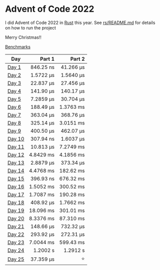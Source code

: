 # Advent of Code 2022

I did Advent of Code 2022 in [Rust](https://www.rust-lang.org/) this year.
See [rs/README.md](https://github.com/ColinHarrington/advent-of-code-2022/tree/main/rs) for details on how to run the project

Merry Christmas!!

[Benchmarks](https://colinharrington.github.io/advent-of-code-2022/bench/)

| Day                       |    Part 1 |    Part 2 |
|---------------------------|----------:|----------:|
| [Day 1](rs/src/day1.rs)   | 846.25 ns | 41.266 µs |
| [Day 2](rs/src/day2.rs)   | 1.5722 µs | 1.5640 µs |
| [Day 3](rs/src/day3.rs)   | 22.837 µs | 27.456 µs |
| [Day 4](rs/src/day4.rs)   | 141.90 µs | 140.17 µs |
| [Day 5](rs/src/day5.rs)   | 7.2859 µs | 30.704 µs |
| [Day 6](rs/src/day6.rs)   | 188.49 µs | 1.3763 ms |
| [Day 7](rs/src/day7.rs)   | 363.04 µs | 368.76 µs |
| [Day 8](rs/src/day8.rs)   | 325.14 µs | 3.0151 ms |
| [Day 9](rs/src/day9.rs)   | 400.50 µs | 462.07 µs |
| [Day 10](rs/src/day10.rs) | 307.94 ns | 1.6037 µs |
| [Day 11](rs/src/day11.rs) | 10.813 µs | 7.2749 ms |
| [Day 12](rs/src/day12.rs) | 4.8429 ms | 4.1856 ms |
| [Day 13](rs/src/day13.rs) | 2.8879 µs | 373.34 µs |
| [Day 14](rs/src/day14.rs) | 4.4768 ms | 182.62 ms |
| [Day 15](rs/src/day15.rs) | 396.93 ns | 676.32 ms |
| [Day 16](rs/src/day16.rs) | 1.5052 ms | 300.52 ms |
| [Day 17](rs/src/day17.rs) | 1.7087 ms | 190.28 ms |
| [Day 18](rs/src/day18.rs) | 408.92 µs | 1.7662 ms |
| [Day 19](rs/src/day19.rs) | 18.096 ms | 301.01 ms |
| [Day 20](rs/src/day20.rs) | 8.3376 ms | 87.310 ms |
| [Day 21](rs/src/day21.rs) | 148.66 µs | 732.32 µs |
| [Day 22](rs/src/day22.rs) | 293.92 µs | 272.31 µs |
| [Day 23](rs/src/day23.rs) | 7.0044 ms | 599.43 ms |
| [Day 24](rs/src/day24.rs) |  1.2002 s |  1.2912 s |
| [Day 25](rs/src/day25.rs) | 37.359 µs |    :star: |
